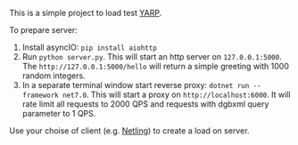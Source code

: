 This is a simple project to load test [YARP](https://github.com/microsoft/reverse-proxy).

To prepare server:
1. Install asyncIO: `pip install aiohttp`
2. Run `python server.py`. This will start an http server on `127.0.0.1:5000`. The `http://127.0.0.1:5000/hello` will return a simple greeting with 1000 random integers.
3. In a separate terminal window start reverse proxy: `dotnet run --framework net7.0`. This will start a proxy on `http://localhost:6000`. It will rate limit all requests to 2000 QPS and requests with dgbxml query parameter to 1 QPS.
   
Use your choise of client (e.g. [Netling](https://github.com/hallatore/Netling)) to create a load on server. 
